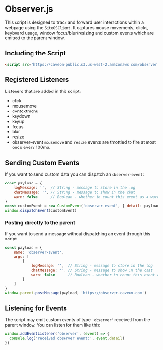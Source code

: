 # Observer.js
This script is designed to track and forward user interactions within a webpage using the `SiteOSClient`. It captures mouse movements, clicks, keyboard usage, window focus/blur/resizing and custom events which are emitted to the parent window.
## Including the Script
```html
<script src="https://caveon-public.s3.us-west-2.amazonaws.com/observer.js" type="module"></script>
```
## Registered Listeners
Listeners that are added in this script:
- click
- mousemove
- contextmenu
- keydown
- keyup
- focus
- blur
- resize
- observer-event
`mousemove` and `resize` events are throttled to fire at most once every 100ms.
## Sending Custom Events
If you want to send custom data you can dispatch an `observer-event`:
```js
const payload = {
    logMessage: '',  // String - message to store in the log
    chatMessage: '', // String - message to show in the chat
    warn: false      // Boolean - whether to count this event as a warning
}
const customEvent = new CustomEvent('observer-event', { detail: payload })
window.dispatchEvent(customEvent)
```
### Posting directly to the parent
If you want to send a message without dispatching an event through this script:
```js
const payload = {
    name: 'observer-event',
    args: [
        {
            logMessage: '',  // String - message to store in the log
            chatMessage: '', // String - message to show in the chat
            warn: false      // Boolean - whether to count this event as a warning
        }
    ]
}
window.parent.postMessage(payload, 'https://observer.caveon.com')
```
## Listening for Events
The script may emit custom events of type `'observer'` received from the parent window. You can listen for them like this:
```js
window.addEventListener('observer', (event) => {
  console.log('received observer event:', event.detail)
})
```
